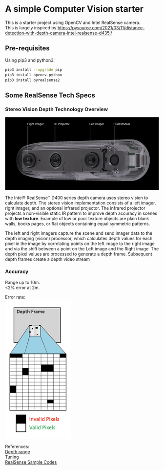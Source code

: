 # A simple Computer Vision starter

This is a starter project using OpenCV and Intel RealSense camera.  
This is largely inspired by 
https://pysource.com/2021/03/11/distance-detection-with-depth-camera-intel-realsense-d435i/


## Pre-requisites

Using pip3 and python3:
```sh
pip3 install --upgrade pip
pip3 install opencv-python
pip3 install pyrealsense2
```

## Some RealSense Tech Specs

### Stereo Vision Depth Technology Overview

![cam_image](./doc/realsense_cam.png)

The Intel® RealSense™ D400 series depth camera uses stereo vision to calculate depth. The stereo vision implementation consists of a left imager, right imager, and an optional infrared projector. The infrared projector projects a non-visible static IR pattern to improve depth accuracy in scenes with **low texture**. Example of low or poor texture objects are plain blank walls, books pages, or flat objects containing equal symmetric patterns.  

The left and right imagers capture the scene and send imager data to the depth imaging (vision) processor, which calculates depth values for each pixel in the image by correlating points on the left image to the right image and via the shift between a point on the Left image and the Right image. The depth pixel values are processed to generate a depth frame. Subsequent depth frames create a depth video stream

### Accuracy
Range up to 10m.  
<2% error at 2m.  

Error rate:  
![error rate](./doc/realsense_error_rate.png)

References:  
[Depth range](https://www.intelrealsense.com/depth-camera-d435/#:~:text=A%20Powerful%2C%20Full%E2%80%91featured%20Depth%20Camera&text=With%20a%20range%20up%20to,2.0%20and%20cross%2Dplatform%20support.)  
[Tuning](https://dev.intelrealsense.com/docs/tuning-depth-cameras-for-best-performance)  
[RealSense Sample Codes](https://github.com/IntelRealSense/librealsense)  
